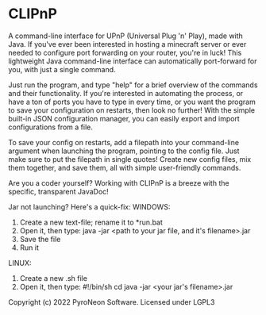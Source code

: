 # CLIPnP

A command-line interface for UPnP (Universal Plug 'n' Play), made with Java. 
If you've ever been interested in hosting a minecraft server or ever needed to configure port forwarding on your router,
you're in luck! This lightweight Java command-line interface can automatically port-forward for you, with just a single command.

Just run the program, and type "help" for a brief overview of the commands and their functionality.
If you're interested in automating the process, or have a ton of ports you have to type in every time,
or you want the program to save your configuration on restarts, then look no further! With the simple built-in
JSON configuration manager, you can easily export and import configurations from a file.

To save your config on restarts, add a filepath into your command-line argument when launching the program, pointing
to the config file. Just make sure to put the filepath in single quotes! Create new config files, mix them together, 
and save them, all with simple user-friendly commands.

Are you a coder yourself? Working with CLIPnP is a breeze with the specific, transparent JavaDoc!

Jar not launching? Here's a quick-fix:
WINDOWS:
1. Create a new text-file; rename it to *run.bat
2. Open it, then type: java -jar <path to your jar file, and it's filename>.jar
3. Save the file
4. Run it

LINUX:
1. Create a new .sh file
2. Open it, then type:
#!/bin/sh
cd <folder with your jar file>
java -jar <your jar's filename>.jar

Copyright (c) 2022 PyroNeon Software.
Licensed under LGPL3
